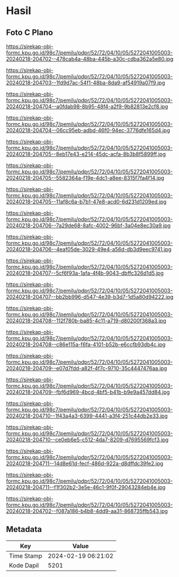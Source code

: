 # Hasil

## Foto C Plano

https://sirekap-obj-formc.kpu.go.id/98c7/pemilu/pdpr/52/72/04/10/05/5272041005003-20240218-204702--478cab4a-48ba-445b-a30c-cdba362a5e80.jpg

https://sirekap-obj-formc.kpu.go.id/98c7/pemilu/pdpr/52/72/04/10/05/5272041005003-20240218-204703--1fd9d7ac-54f1-48ba-8da9-af54919a07f9.jpg

https://sirekap-obj-formc.kpu.go.id/98c7/pemilu/pdpr/52/72/04/10/05/5272041005003-20240218-204704--a0fdab98-8b95-48f4-a2f9-9b82813e2cf8.jpg

https://sirekap-obj-formc.kpu.go.id/98c7/pemilu/pdpr/52/72/04/10/05/5272041005003-20240218-204704--06cc95eb-adbd-46f0-94ec-3776dfe165d4.jpg

https://sirekap-obj-formc.kpu.go.id/98c7/pemilu/pdpr/52/72/04/10/05/5272041005003-20240218-204705--8eb17e43-e214-45dc-acfa-8b3b8f5899ff.jpg

https://sirekap-obj-formc.kpu.go.id/98c7/pemilu/pdpr/52/72/04/10/05/5272041005003-20240218-204705--5582364a-f19e-4dc1-a8ee-8315f7fa4f14.jpg

https://sirekap-obj-formc.kpu.go.id/98c7/pemilu/pdpr/52/72/04/10/05/5272041005003-20240218-204705--11af8c6a-b7b1-47e8-acd0-6d231d1209ed.jpg

https://sirekap-obj-formc.kpu.go.id/98c7/pemilu/pdpr/52/72/04/10/05/5272041005003-20240218-204706--7a29de68-8afc-4002-96bf-3a04e8ec30a9.jpg

https://sirekap-obj-formc.kpu.go.id/98c7/pemilu/pdpr/52/72/04/10/05/5272041005003-20240218-204706--4eaf05de-3029-49e4-a56d-db3d9eec9741.jpg

https://sirekap-obj-formc.kpu.go.id/98c7/pemilu/pdpr/52/72/04/10/05/5272041005003-20240218-204707--5cf6f93a-1afa-4f4b-9043-dbffc326d1d5.jpg

https://sirekap-obj-formc.kpu.go.id/98c7/pemilu/pdpr/52/72/04/10/05/5272041005003-20240218-204707--bb2bb996-d547-4e39-b3d7-1d5a80d94222.jpg

https://sirekap-obj-formc.kpu.go.id/98c7/pemilu/pdpr/52/72/04/10/05/5272041005003-20240218-204708--112f780b-ba85-4c11-a719-d80200f368a3.jpg

https://sirekap-obj-formc.kpu.go.id/98c7/pemilu/pdpr/52/72/04/10/05/5272041005003-20240218-204708--c86e115a-f6fa-4101-b52b-e6ccfb93db4c.jpg

https://sirekap-obj-formc.kpu.go.id/98c7/pemilu/pdpr/52/72/04/10/05/5272041005003-20240218-204709--e07d7fdd-a82f-4f7c-9710-35c4447476aa.jpg

https://sirekap-obj-formc.kpu.go.id/98c7/pemilu/pdpr/52/72/04/10/05/5272041005003-20240218-204709--fbf6d969-4bcd-4bf5-b41b-b9e9a457dd84.jpg

https://sirekap-obj-formc.kpu.go.id/98c7/pemilu/pdpr/52/72/04/10/05/5272041005003-20240218-204710--1f43a4a3-6399-4441-a3f4-251c44db2e33.jpg

https://sirekap-obj-formc.kpu.go.id/98c7/pemilu/pdpr/52/72/04/10/05/5272041005003-20240218-204710--ce0eb6e5-c512-4da7-8209-d7695569fcf3.jpg

https://sirekap-obj-formc.kpu.go.id/98c7/pemilu/pdpr/52/72/04/10/05/5272041005003-20240218-204711--14d8e61d-fecf-486d-922a-d8dffdc39fe2.jpg

https://sirekap-obj-formc.kpu.go.id/98c7/pemilu/pdpr/52/72/04/10/05/5272041005003-20240218-204711--f1f302b2-3e5e-46c1-9f0f-29043284eb4e.jpg

https://sirekap-obj-formc.kpu.go.id/98c7/pemilu/pdpr/52/72/04/10/05/5272041005003-20240218-204702--f087a186-b4b8-4dd9-aa31-868735ffb543.jpg


## Metadata

| Key        | Value               |
| ---------- | ------------------- |
| Time Stamp | 2024-02-19 06:21:02 |
| Kode Dapil | 5201                |




